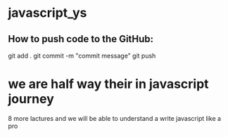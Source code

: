# javascript_ys

## How to push code to the GitHub:
git add .
git commit -m "commit message"
git push



# we are half way their in javascript journey
8 more lactures and we will be able to understand a write javascript like a pro